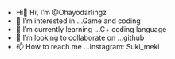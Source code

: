 - Hi👋 Hi, I’m @Ohayodarlingz
- 👀 I’m interested in ...Game and coding
- 🌱 I’m currently learning ...C+ coding language
- 💞️ I’m looking to collaborate on ...github
- 📫 How to reach me ...Instagram: Suki_meki

<!---
Ohayodarlingz/Ohayodarlingz is a ✨ special ✨ repository because its `README.md` (this file) appears on your GitHub profile.
You can click the Preview link to take a look at your changes.
--->
